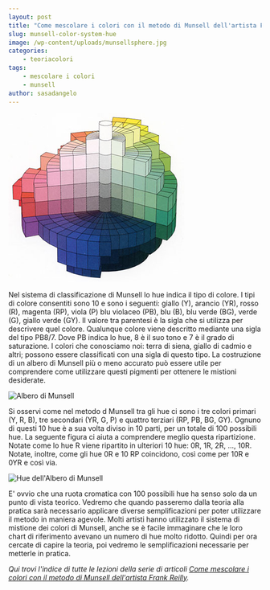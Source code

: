 ```yaml
---
layout: post
title: "Come mescolare i colori con il metodo di Munsell dell'artista Frank Reilly. Che cos'è lo hue?"
slug: munsell-color-system-hue
image: /wp-content/uploads/munsellsphere.jpg
categories:
    - teoriacolori
tags:
    - mescolare i colori
    - munsell
author: sasadangelo
---
```


![munsellsphere](/wp-content/uploads/munsellsphere.jpg "munsellsphere")

Nel sistema di classificazione di Munsell lo hue indica il tipo di colore. I tipi di colore consentiti sono 10 e sono i seguenti: giallo (Y), arancio (YR), rosso (R), magenta (RP), viola (P) blu violaceo (PB), blu (B), blu verde (BG), verde (G), giallo verde (GY). Il valore tra parentesi è la sigla che si utilizza per descrivere quel colore. Qualunque colore viene descritto mediante una sigla del tipo PB8/7. Dove PB indica lo hue, 8 è il suo tono e 7 è il grado di saturazione. I colori che conosciamo noi: terra di siena, giallo di cadmio e altri; possono essere classificati con una sigla di questo tipo. La costruzione di un albero di Munsell più o meno accurato può essere utile per comprendere come utilizzare questi pigmenti per ottenere le mistioni desiderate.

![Albero di Munsell](https://www.disegnoepittura.it/wp-content/uploads/albero-munsell.jpg "Albero di Munsell")

Si osservi come nel metodo d Munsell tra gli hue ci sono i tre colori primari (Y, R, B), tre secondari (YR, G, P) e quattro terziari (RP, PB, BG, GY). Ognuno di questi 10 hue è a sua volta diviso in 10 parti, per un totale di 100 possibili hue. La seguente figura ci aiuta a comprendere meglio questa ripartizione. Notate come lo hue R viene ripartito in ulteriori 10 hue: 0R, 1R, 2R, ..., 10R. Notate, inoltre, come gli hue 0R e 10 RP coincidono, così come per 10R e 0YR e così via.

![Hue dell'Albero di Munsell](https://www.disegnoepittura.it/wp-content/uploads/albero-munsell-hue.gif "Hue dell'Albero di Munsell")

E' ovvio che una ruota cromatica con 100 possibili hue ha senso solo da un punto di vista teorico. Vedremo che quando passeremo dalla teoria alla pratica sarà necessario applicare diverse semplificazioni per poter utilizzare il metodo in maniera agevole. Molti artisti hanno utilizzato il sistema di mistione dei colori di Munsell, anche se è facile immaginare che le loro chart di riferimento avevano un numero di hue molto ridotto. Quindi per ora cercate di capire la teoria, poi vedremo le semplificazioni necessarie per metterle in pratica.

_Qui trovi l'indice di tutte le lezioni della serie di articoli [Come mescolare i colori con il metodo di Munsell dell'artista Frank Reilly](https://www.disegnoepittura.it/munsell-color-system/)._
